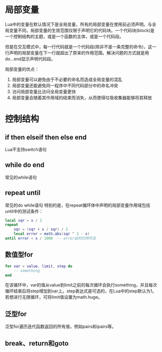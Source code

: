 # 局部变量
Lua中的变量在默认情况下是全局变量，所有的局部变量在使用前必须声明。与全局变量不同，局部变量的生效范围仅限于声明它的代码块。一个代码块(block)是一个控制结构的主题，或是一个函数的主体，或是一个代码段。

但是在交互模式中，每一行代码就是一个代码段(除非不是一条完整的命令)，这一行声明的局部变量在下一行就超出了原来的作用范围。解决问题的方式就是用do...end显示声明代码段。

局部变量的优点：
1. 局部变量可以避免由于不必要的命名而造成全局变量的混乱
2. 局部变量还能避免同一程序中不同代码部分中的命名冲突
3. 访问局部变量比访问全局变量更快
4. 局部变量会随着其作用域的结束而消失，从而使得垃圾收集器能够将其释放

# 控制结构
## if then elseif then else end
Lua不支持switch语句
## while do end
常见的while语句
## repeat until
常见的do while语句
特别的是，在repeat循环体中声明的局部变量作用域包括until中的测试条件：
```lua
local sqr = x / 2
repeat
    sqr = (sqr + x / sqr) / 2
    local error = math.abs(sqr ^ 2 - x)
until error < x / 1000  -- error此时仍然可见
```
## 数值型for
```lua
for var = value, limit, step do
    -- something
end
```
在该循环中，var的值从value到limit之前的每次循环会执行something，并且每次循环结束后将step增加到var上。step表达式是可选的，在Lua中的step默认为1。若想进行无限循环，可将limit值设置为math.huge。

## 泛型for
泛型for遍历迭代函数返回的所有值，例如pairs和ipairs等。

## break、return和goto